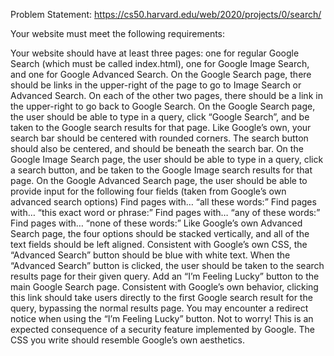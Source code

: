 Problem Statement: https://cs50.harvard.edu/web/2020/projects/0/search/

Your website must meet the following requirements:

Your website should have at least three pages: one for regular Google Search (which must be called index.html), one for Google Image Search, and one for Google Advanced Search.
    On the Google Search page, there should be links in the upper-right of the page to go to Image Search or Advanced Search. On each of the other two pages, there should be a link in the upper-right to go back to Google Search.
On the Google Search page, the user should be able to type in a query, click “Google Search”, and be taken to the Google search results for that page.
    Like Google’s own, your search bar should be centered with rounded corners. The search button should also be centered, and should be beneath the search bar.
On the Google Image Search page, the user should be able to type in a query, click a search button, and be taken to the Google Image search results for that page.
On the Google Advanced Search page, the user should be able to provide input for the following four fields (taken from Google’s own advanced search options)
    Find pages with… “all these words:”
    Find pages with… “this exact word or phrase:”
    Find pages with… “any of these words:”
    Find pages with… “none of these words:”
Like Google’s own Advanced Search page, the four options should be stacked vertically, and all of the text fields should be left aligned.
    Consistent with Google’s own CSS, the “Advanced Search” button should be blue with white text.
    When the “Advanced Search” button is clicked, the user should be taken to the search results page for their given query.
Add an “I’m Feeling Lucky” button to the main Google Search page. Consistent with Google’s own behavior, clicking this link should take users directly to the first Google search result for the query, bypassing the normal results page.
    You may encounter a redirect notice when using the “I’m Feeling Lucky” button. Not to worry! This is an expected consequence of a security feature implemented by Google.
The CSS you write should resemble Google’s own aesthetics.
